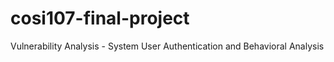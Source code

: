# cosi107-final-project
Vulnerability Analysis - System User Authentication and Behavioral Analysis
